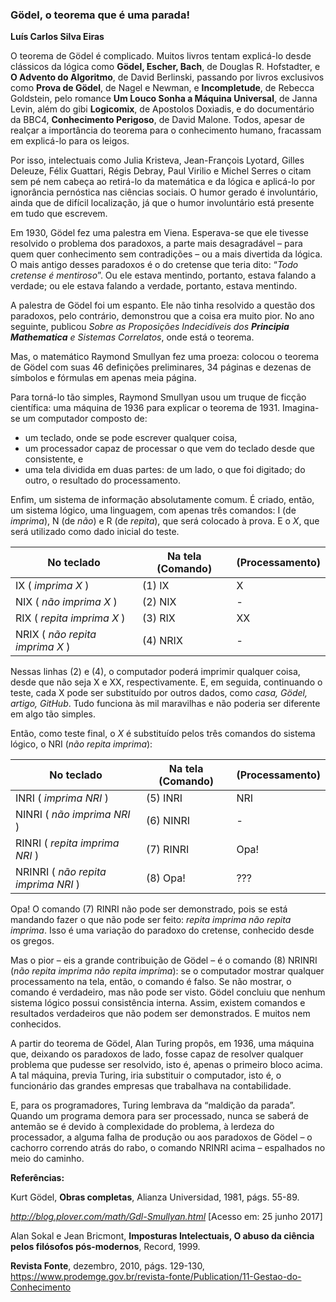 ### Gödel, o teorema que é uma parada!

**Luís Carlos Silva Eiras**

O teorema de Gödel é complicado. Muitos livros tentam explicá-lo desde clássicos da lógica como **Gödel, Escher, Bach**, de Douglas R. Hofstadter, e **O Advento do Algoritmo**, de David Berlinski, passando por livros exclusivos como **Prova de Gödel**, de Nagel e Newman, e **Incompletude**, de Rebecca Goldstein, pelo romance **Um Louco Sonha a Máquina Universal**, de Janna Levin, além do gibi **Logicomix**, de Apostolos Doxiadis, e do documentário da BBC4, **Conhecimento Perigoso**, de David Malone. Todos, apesar de realçar a importância do teorema para o conhecimento humano, fracassam em explicá-lo para os leigos.

Por isso, intelectuais como Julia Kristeva, Jean-François Lyotard, Gilles Deleuze, Félix Guattari, Régis Debray, Paul Virilio e Michel Serres o citam sem pé nem cabeça ao retirá-lo da matemática e da lógica e aplicá-lo por ignorância pernóstica nas ciências sociais. O humor gerado é involuntário, ainda que de difícil localização, já que o humor involuntário está presente em tudo que escrevem.

Em 1930, Gödel fez uma palestra em Viena. Esperava-se que ele tivesse resolvido o problema dos paradoxos, a parte mais desagradável – para quem quer conhecimento sem contradições – ou a mais divertida da lógica. O mais antigo desses paradoxos é o do cretense  que teria dito: “_Todo cretense é mentiroso_”. Ou ele estava mentindo, portanto, estava falando a verdade; ou ele estava falando a verdade, portanto, estava mentindo.

A palestra de Gödel foi um espanto. Ele não tinha resolvido a questão dos paradoxos, pelo contrário, demonstrou que a coisa era muito pior. No ano seguinte, publicou _Sobre as Proposições Indecidíveis dos **Principia Mathematica**  e Sistemas Correlatos_, onde está o teorema.

Mas, o matemático Raymond Smullyan fez uma proeza: colocou o teorema de Gödel com suas 46 definições preliminares, 34 páginas  e dezenas de símbolos e fórmulas em apenas meia página.

Para torná-lo tão simples, Raymond Smullyan usou um truque de ficção científica: uma máquina de 1936 para explicar o teorema de 1931. Imagina-se  um computador composto de: 
* um teclado, onde se pode escrever qualquer coisa, 
* um processador capaz de processar o que vem do teclado desde que consistente, e 
* uma tela dividida em duas partes: de um lado, o que foi digitado; do outro, o resultado do processamento. 

Enfim, um sistema de informação absolutamente comum. É criado, então, um sistema lógico, uma linguagem, com apenas três comandos: I (de _imprima_), N (de _não_) e R (de _repita_), que será colocado à prova. E o _X_, que será utilizado como dado inicial do teste.

| No teclado | Na tela (Comando)|(Processamento)|
| --- | --- | --- |
|IX ( _imprima X_ ) |(1) IX | X|
|NIX ( _não imprima X_ ) |(2) NIX | - |
|RIX ( _repita imprima X_ ) |(3) RIX | XX |
|NRIX ( _não repita imprima X_ ) |(4) NRIX | - |

Nessas linhas (2) e (4), o computador poderá imprimir qualquer coisa, desde que não seja X e XX, respectivamente. E, em seguida, continuando o teste, cada X pode ser substituído por outros dados, como _casa, Gödel, artigo, GitHub_. Tudo funciona às mil maravilhas e não poderia ser diferente em algo tão simples. 

Então, como teste final, o _X_ é substituído pelos três comandos do sistema lógico, o NRI (_não repita imprima_):

| No teclado | Na tela (Comando)|(Processamento)|
| --- | --- | --- |
|INRI ( _imprima NRI_ ) |(5) INRI | NRI|
|NINRI ( _não imprima NRI_ ) |(6) NINRI | - |
|RINRI ( _repita imprima NRI_ ) |(7) RINRI | Opa! |
|NRINRI ( _não repita imprima NRI_ ) |(8) Opa! | ??? |

Opa! O comando (7) RINRI não pode ser demonstrado, pois se está mandando fazer o que não pode ser feito: _repita imprima não repita imprima_. Isso é uma variação do paradoxo do cretense, conhecido desde os gregos.

Mas o pior – eis a grande contribuição de Gödel – é o comando (8) NRINRI (_não repita imprima não repita imprima_): se o computador mostrar qualquer processamento na tela, então, o comando é falso.  Se não mostrar, o comando é verdadeiro, mas não pode ser visto. Gödel concluiu que nenhum sistema lógico possui consistência interna. Assim, existem comandos e resultados verdadeiros que não podem ser demonstrados. E muitos nem conhecidos.

A partir do teorema de Gödel, Alan Turing propôs, em 1936, uma máquina que, deixando os paradoxos de lado, fosse capaz de resolver qualquer problema que pudesse ser resolvido, isto é, apenas o primeiro bloco acima. A tal máquina, previa Turing, iria substituir o computador, isto é, o funcionário das grandes empresas que trabalhava na contabilidade.

E, para os programadores, Turing lembrava da “maldição da parada”. Quando um programa demora para ser processado, nunca se saberá de antemão se é devido à complexidade do problema, à lerdeza do processador, a alguma falha de produção ou aos paradoxos de Gödel – o cachorro correndo atrás do rabo, o  comando NRINRI acima – espalhados no meio do caminho.

**Referências:**

Kurt Gödel, **Obras completas**, Alianza Universidad, 1981, págs. 55-89.

_http://blog.plover.com/math/Gdl-Smullyan.html_  [Acesso em: 25 junho 2017]

Alan Sokal  e Jean Bricmont, **Imposturas Intelectuais, O abuso da ciência pelos filósofos pós-modernos**,  Record, 1999.

**Revista Fonte**, dezembro, 2010, págs. 129-130, https://www.prodemge.gov.br/revista-fonte/Publication/11-Gestao-do-Conhecimento

